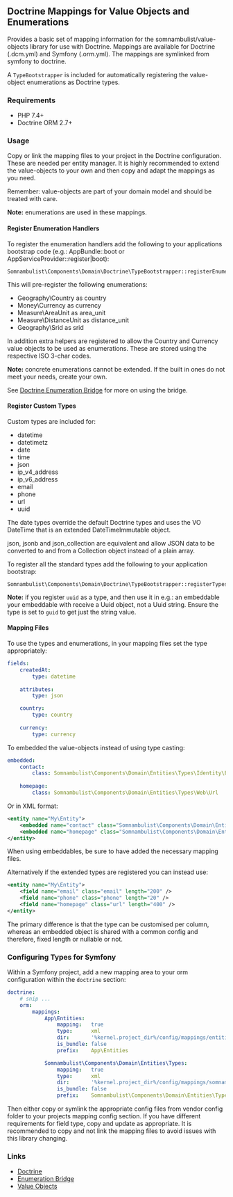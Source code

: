 ## Doctrine Mappings for Value Objects and Enumerations

Provides a basic set of mapping information for the somnambulist/value-objects library for
use with Doctrine. Mappings are available for Doctrine (.dcm.yml) and Symfony (.orm.yml).
The mappings are symlinked from symfony to doctrine.

A `TypeBootstrapper` is included for automatically registering the value-object enumerations
as Doctrine types.

### Requirements

 * PHP 7.4+
 * Doctrine ORM 2.7+

### Usage

Copy or link the mapping files to your project in the Doctrine configuration. These are
needed per entity manager. It is highly recommended to extend the value-objects to your
own and then copy and adapt the mappings as you need.

Remember: value-objects are part of your domain model and should be treated with care.

__Note:__ enumerations are used in these mappings.

#### Register Enumeration Handlers

To register the enumeration handlers add the following to your applications bootstrap
code (e.g.: AppBundle::boot or AppServiceProvider::register|boot):

    Somnambulist\Components\Domain\Doctrine\TypeBootstrapper::registerEnumerations();

This will pre-register the following enumerations:

 * Geography\Country as country
 * Money\Currency as currency
 * Measure\AreaUnit as area_unit
 * Measure\DistanceUnit as distance_unit
 * Geography\Srid as srid
 
In addition extra helpers are registered to allow the Country and Currency value objects
to be used as enumerations. These are stored using the respective ISO 3-char codes.

__Note:__ concrete enumerations cannot be extended. If the built in ones do not meet your
needs, create your own.

See [Doctrine Enumeration Bridge](./doctrine-enum-bridge.md) for more on using the bridge.

#### Register Custom Types

Custom types are included for:

 * datetime
 * datetimetz
 * date
 * time
 * json
 * ip_v4_address
 * ip_v6_address
 * email
 * phone
 * url
 * uuid

The date types override the default Doctrine types and uses the VO DateTime that is an
extended DateTimeImmutable object.

json, jsonb and json_collection are equivalent and allow JSON data to be converted to and
from a Collection object instead of a plain array.

To register all the standard types add the following to your application bootstrap:

    Somnambulist\Components\Domain\Doctrine\TypeBootstrapper::registerTypes(TypeBootstrapper::$types);

__Note:__ if you register `uuid` as a type, and then use it in e.g.: an embeddable your
embeddable with receive a Uuid object, not a Uuid string. Ensure the type is set to `guid`
to get just the string value.

#### Mapping Files

To use the types and enumerations, in your mapping files set the type appropriately:

```yaml
fields:
    createdAt:
        type: datetime
    
    attributes:
        type: json

    country:
        type: country
    
    currency:
        type: currency
```

To embedded the value-objects instead of using type casting:

```yaml
embedded:
    contact:
        class: Somnambulist\Components\Domain\Entities\Types\Identity\EmailAddress
        
    homepage:
        class: Somnambulist\Components\Domain\Entities\Types\Web\Url
```

Or in XML format:

```xml
<entity name="My\Entity">
    <embedded name="contact" class="Somnambulist\Components\Domain\Entities\Types\Identity\EmailAddress" />
    <embedded name="homepage" class="Somnambulist\Components\Domain\Entities\Types\Web\Url" />
</entity>
```

When using embeddables, be sure to have added the necessary mapping files.

Alternatively if the extended types are registered you can instead use:

```xml
<entity name="My\Entity">
    <field name="email" class="email" length="200" />
    <field name="phone" class="phone" length="20" />
    <field name="homepage" class="url" length="400" />
</entity>
```

The primary difference is that the type can be customised per column, whereas an embedded
object is shared with a common config and therefore, fixed length or nullable or not.

### Configuring Types for Symfony

Within a Symfony project, add a new mapping area to your orm configuration within the `doctrine` section:

```yaml
doctrine:
    # snip ...
    orm:
        mappings:
            App\Entities:
                mapping:   true
                type:      xml
                dir:       '%kernel.project_dir%/config/mappings/entities'
                is_bundle: false
                prefix:    App\Entities

            Somnambulist\Components\Domain\Entities\Types:
                mapping:   true
                type:      xml
                dir:       '%kernel.project_dir%/config/mappings/somnambulist'
                is_bundle: false
                prefix:    Somnambulist\Components\Domain\Entities\Types
```

Then either copy or symlink the appropriate config files from vendor config folder to your projects
mapping config section. If you have different requirements for field type, copy and update as appropriate.
It is recommended to copy and not link the mapping files to avoid issues with this library changing.

### Links

 * [Doctrine](http://doctrine-project.org)
 * [Enumeration Bridge](doctrine-enum-bridge.md)
 * [Value Objects](value-objects.md)
